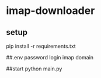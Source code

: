 # imap-downloader
## setup
pip install -r requirements.txt

##.env
password
login
imap domain

##start
python main.py
